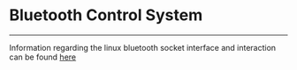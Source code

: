# Bluetooth Control System
---
Information regarding the linux bluetooth socket interface and interaction can be found [here](https://people.csail.mit.edu/albert/bluez-intro/c404.html)
